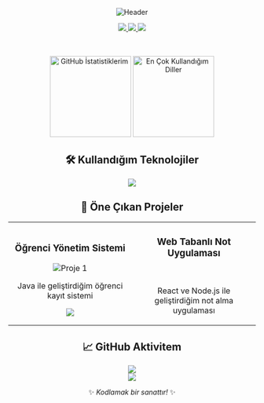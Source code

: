 <!-- Mavi-Pembe Neon Temalı GitHub Profili -->
<div align="center">
  
  ![Header](https://capsule-render.vercel.app/api?type=waving&color=gradient&customColorList=12,0:ee82ee,1:7b68ee&height=200&section=header&text=Yusuf%Aslan)
  
  <!-- Sosyal Medya Bağlantıları -->
  <a href="https://www.linkedin.com/in/">
    <img src="https://img.shields.io/badge/LinkedIn-0077B5?style=for-the-badge&logo=linkedin&logoColor=white" />
  </a>
  <a href="mailto:email@example.com">
    <img src="https://img.shields.io/badge/Gmail-D14836?style=for-the-badge&logo=gmail&logoColor=white" />
  </a>
  <a href="https://twitter.com/">
    <img src="https://img.shields.io/badge/Twitter-1DA1F2?style=for-the-badge&logo=twitter&logoColor=white" />
  </a>
  
  <!-- İstatistikler -->
  <br><br>
  <img src="https://github-readme-stats.vercel.app/api?username=kullaniciadiniz&show_icons=true&theme=radical&bg_color=00000000&hide_border=true&text_color=7b68ee&icon_color=ee82ee&title_color=7b68ee" alt="GitHub İstatistiklerim" height="165"/>
  <img src="https://github-readme-stats.vercel.app/api/top-langs/?username=kullaniciadiniz&layout=compact&theme=radical&bg_color=00000000&hide_border=true&text_color=7b68ee&title_color=7b68ee" alt="En Çok Kullandığım Diller" height="165"/>
  
  <!-- Teknoloji Stack'i -->
  ## 🛠️ Kullandığım Teknolojiler
  <img src="https://skillicons.dev/icons?i=python,java,cpp,cs,html,css,js,react,nodejs,mysql,git,github,vscode&perline=7" />
  
  <!-- Projeler -->
  ## 🌟 Öne Çıkan Projeler
  <table>
    <tr>
      <td width="50%">
        <h3 align="center">Öğrenci Yönetim Sistemi</h3>
        <div align="center">
          <img src="https://via.placeholder.com/400x200/7b68ee/ffffff?text=Öğrenci+Yönetim+Sistemi" alt="Proje 1"/>
          <br>
          <p>Java ile geliştirdiğim öğrenci kayıt sistemi</p>
          <a href="https://github.com/kullaniciadiniz/ogrenci-yonetim-sistemi">
            <img src="https://img.shields.io/badge/🔗-GitHub-7b68ee?style=for-the-badge" />
          </a>
        </div>
      </td>
      <td width="50%">
        <h3 align="center">Web Tabanlı Not Uygulaması</h3>
        <div align="center">
          <br>
          <p>React ve Node.js ile geliştirdiğim not alma uygulaması</p>
          <a href="https://github.com/kullaniciadiniz/web-not-uygulamasi">
          </a>
        </div>
      </td>
    </tr>
  </table>
  
  <!-- GitHub Aktivite Grafiği -->
  ## 📈 GitHub Aktivitem
  <img src="https://github-readme-activity-graph.vercel.app/graph?username=kullaniciadiniz&theme=react-dark&bg_color=00000000&hide_border=true&area=true&point=ee82ee&color=7b68ee" />
  
  <!-- Bitiş -->
  <br>
  <img src="https://visitcount.itsvg.in/api?id=kullaniciadiniz&label=Ziyaretçi&color=7b68ee&icon=5&pretty=true" />
  <p>✨ <em>Kodlamak bir sanattır!</em> ✨</p>
</div>
